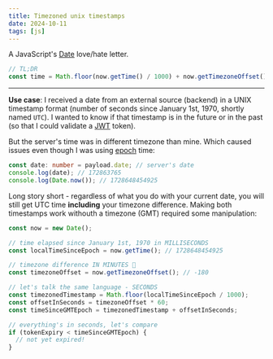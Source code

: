 ```yaml
---
title: Timezoned unix timestamps
date: 2024-10-11
tags: [js]
---
```


A JavaScript's [Date](https://developer.mozilla.org/en-US/docs/Web/JavaScript/Reference/Global_Objects/Date) love/hate letter.

```ts
// TL;DR
const time = Math.floor(now.getTime() / 1000) + now.getTimezoneOffset() * 60;
```

---

**Use case**: I received a date from an external source (backend) in a UNIX timestamp format
(number of seconds since January 1st, 1970, shortly named `UTC`).
I wanted to know if that timestamp is in the future or in the past
(so that I could validate a [JWT](https://jwt.io) token).

But the server's time was in different timezone than mine. Which caused issues even though
I was using [epoch](https://developer.mozilla.org/en-US/docs/Web/JavaScript/Reference/Global_Objects/Date#the_epoch_timestamps_and_invalid_date) time:

```ts
const date: number = payload.date; // server's date
console.log(date); // 172863765
console.log(Date.now()); // 1728648454925
```

Long story short - regardless of what you do with your current date, you will still get UTC time **including**
your timezone difference. Making both timestamps work withouth a timezone (GMT) required some manipulation:

```ts
const now = new Date();

// time elapsed since January 1st, 1970 in MILLISECONDS
const localTimeSinceEpoch = now.getTime(); // 1728648454925

// timezone difference IN MINUTES 🤯
const timezoneOffset = now.getTimezoneOffset(); // -180

// let's talk the same language - SECONDS
const timezonedTimestamp = Math.floor(localTimeSinceEpoch / 1000);
const offsetInSeconds = timezoneOffset * 60;
const timeSinceGMTEpoch = timezonedTimestamp + offsetInSeconds;

// everything's in seconds, let's compare
if (tokenExpiry < timeSinceGMTEpoch) {
  // not yet expired!
}
```
